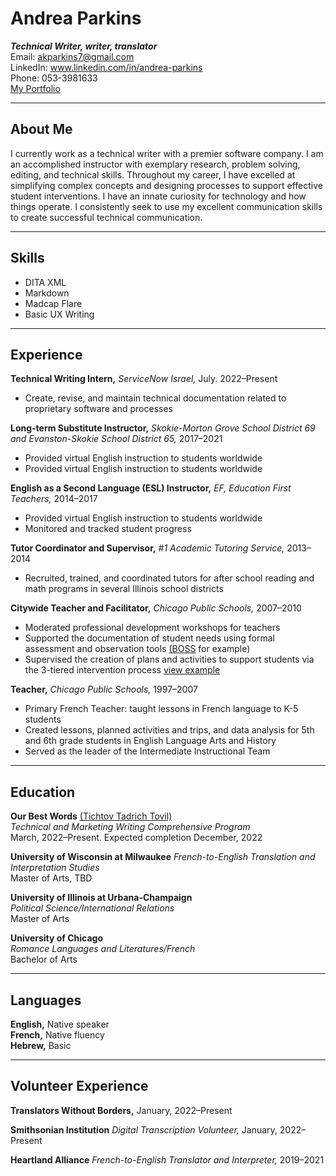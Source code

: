 # Andrea Parkins #    
_**Technical Writer, writer, translator**_  
Email: akparkins7@gmail.com  
LinkedIn: www.linkedin.com/in/andrea-parkins  
Phone: 053-3981633  
[My Portfolio](https://wix.to/k4BMsS6?)  
____________________  
## About Me ##  
I currently work as a technical writer with a premier software company. I am an accomplished instructor with exemplary research, problem solving, editing, and technical skills. Throughout my career, I have excelled at simplifying complex concepts and designing processes to support effective student interventions. I have an innate curiosity for technology and how things operate. I consistently seek to use my excellent communication skills to create successful technical communication.  
____________________  
## Skills ##  

- DITA XML
- Markdown  
- Madcap Flare  
- Basic UX Writing 

____________________
## Experience ##  

**Technical Writing Intern,** _ServiceNow Israel,_ July. 2022–Present  
- Create, revise, and maintain technical documentation related to proprietary software and processes  

**Long-term Substitute Instructor,** _Skokie-Morton Grove School District 69 and Evanston-Skokie School District 65,_ 2017–2021  
- Provided virtual English instruction to students worldwide
- Provided virtual English instruction to students worldwide

**English as a Second Language (ESL) Instructor,** _EF, Education First Teachers,_ 2014–2017  
- Provided virtual English instruction to students worldwide
- Monitored and tracked student progress  

**Tutor Coordinator and Supervisor,** _#1 Academic Tutoring Service,_ 2013–2014  
- Recruited, trained, and coordinated tutors for after school reading and math programs in several Illinois school districts  

**Citywide Teacher and Facilitator,** _Chicago Public Schools,_ 2007–2010 
- Moderated professional development workshops for teachers  
- Supported the documentation of student needs using formal assessment and observation tools [(BOSS](http://images.pearsonclinical.com/images/Assets/BOSS/BOSS-Webinar-Handout-10-2013.pdf) for example) 
- Supervised the creation of plans and activities to support students via the 3-tiered intervention process  [view example](https://www.butler53.com/brook-forest-es/academics/rti)  

**Teacher,** _Chicago Public Schools,_ 1997–2007 
- Primary French Teacher: taught lessons in French language to K-5 students  
- Created lessons, planned activities and trips, and data analysis for 5th and 6th grade students in English Language Arts and History  
- Served as the leader of the Intermediate Instructional Team  
_________________
## Education ##  

**Our Best Words** [(Tichtov Tadrich Tovil)](https://ourbestwords.com/)  
_Technical and Marketing Writing Comprehensive Program_  
March, 2022–Present. Expected completion December, 2022  

**University of Wisconsin at Milwaukee** 
_French-to-English Translation and Interpretation Studies_  
Master of Arts, TBD   

**University of Illinois at Urbana-Champaign**   
_Political Science/International Relations_  
Master of Arts  

**University of Chicago**  
_Romance Languages and Literatures/French_  
Bachelor of Arts    
_________________
## Languages ##  

**English,** Native speaker  
**French,** Native fluency  
**Hebrew,** Basic  

_________________
## Volunteer Experience ##  

**Translators Without Borders,** January, 2022–Present    

**Smithsonian Institution** _Digital Transcription Volunteer,_ January, 2022–Present  

**Heartland Alliance** _French-to-English Translator and Interpreter,_ 2019–2021  

